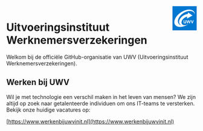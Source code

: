 <picture>
  <img src="uwv.png" alt="UWV logo" title="UWV" align="right" height="64">
</picture>

# Uitvoeringsinstituut Werknemersverzekeringen

Welkom bij de officiële GitHub-organisatie van UWV (Uitvoeringsinstituut Werknemersverzekeringen).

## Werken bij UWV

Wil je met technologie een verschil maken in het leven van mensen? We zijn altijd op zoek naar getalenteerde individuen om ons IT-teams te versterken. Bekijk onze huidige vacatures op:

[https://www.werkenbijuwvinit.nl](https://www.werkenbijuwvinit.nl)
